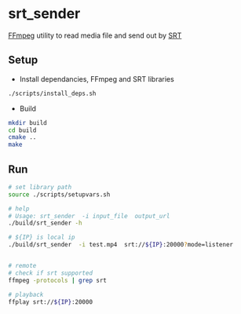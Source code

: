 # srt_sender
[FFmpeg](https://github.com/FFmpeg/FFmpeg) utility to read media file and send out by [SRT](https://github.com/Haivision/srt)

## Setup
- Install dependancies, FFmpeg and SRT libraries
```bash
./scripts/install_deps.sh
```
- Build
```bash
mkdir build
cd build
cmake ..
make
```

## Run
```bash
# set library path
source ./scripts/setupvars.sh

# help
# Usage: srt_sender  -i input_file  output_url
./build/srt_sender -h

# ${IP} is local ip
./build/srt_sender  -i test.mp4  srt://${IP}:20000?mode=listener


# remote
# check if srt supported
ffmpeg -protocols | grep srt

# playback
ffplay srt://${IP}:20000
```
